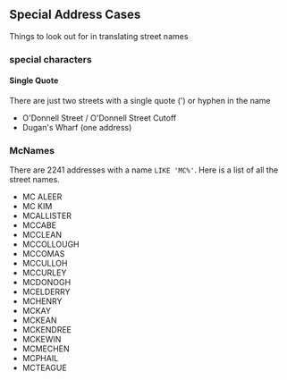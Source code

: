 ## Special Address Cases

Things to look out for in translating street names

### special characters

#### Single Quote

There are just two streets with a single quote (') or hyphen in the name

* O'Donnell Street / O'Donnell Street Cutoff
* Dugan's Wharf (one address)

### McNames

There are 2241 addresses with a name `LIKE 'MC%'`. Here is a list of all the street names.

* MC ALEER
* MC KIM
* MCALLISTER
* MCCABE
* MCCLEAN
* MCCOLLOUGH
* MCCOMAS
* MCCULLOH
* MCCURLEY
* MCDONOGH
* MCELDERRY
* MCHENRY
* MCKAY
* MCKEAN
* MCKENDREE
* MCKEWIN
* MCMECHEN
* MCPHAIL
* MCTEAGUE